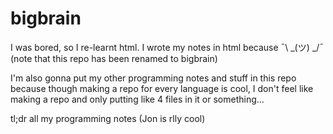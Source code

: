 # bigbrain
I was bored, so I re-learnt html. I wrote my notes in html because ¯\\ \_(ツ) \_/¯ (note that this repo has been renamed to bigbrain)

I'm also gonna put my other programming notes and stuff in this repo because though making a repo for every language is cool,
I don't feel like making a repo and only putting like 4 files in it or something...

tl;dr all my programming notes
(Jon is rlly cool)
